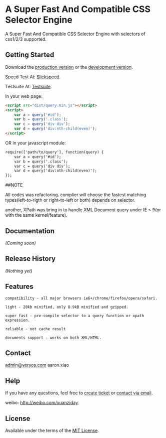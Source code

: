 A Super Fast And Compatible CSS Selector Engine
======

A Super Fast And Compatible CSS Selector Engine with selectors of css1/2/3 supported.

## Getting Started

Download the [production version][min] or the [development version][max].

Speed Test At: <a href="http://test.veryos.com/selector/slickspeed/index.html" target="_blank">Slickspeed</a>.

Testsuite At: <a href="http://test.veryos.com/selector/testsuite.html" target="_blank">Testsuite</a>.

[min]: https://raw.github.com/yessky/selector/master/dist/query.min.js
[max]: https://raw.github.com/yessky/selector/master/src/query.js

In your web page:

```html
<script src="dist/query.min.js"></script>
<script>
	var a = query('#id');
	var b = query('.class');
	var c = query('div div');
	var d = query('div:nth-child(even)');
</script>
```

OR in your javascript module:

```html
require(['path/to/query'], function(query) {
	var a = query('#id');
	var b = query('.class');
	var c = query('div div');
	var d = query('div:nth-child(even)');
});
```

##NOTE

All codes was refactoring. complier will choose the fastest matching types(left-to-rigth or right-to-left or both) depends on selector.

another, XPath was bring in to handle XML Document query under IE < 9(or with the same kernel/feature).

## Documentation
_(Coming soon)_

## Release History
_(Nothing yet)_

## Features
	compatibility - all major browsers ie6+/chrome/firefox/opera/safari.

	light - 20kb minified, only 8.9kB minified and gzipped.

	super fast - pre-compile selector to a query function or xpath expression.

	reliable - not cache result

	documents support - works on both XML/HTML.

## Contact

admin@veryos.com aaron.xiao

## Help

If you have any questions, feel free to <a href="https://github.com/yessky/selector/issues/new" target="_blank">create ticket</a> or <a href="mailto:admin@veryos.com" target="_blank">contact via email</a>.

weibo:  <a href="http://weibo.com/xuanziday" target="_blank">http://weibo.com/xuanziday</a>.

## License

Available under the terms of the <a href="https://github.com/yessky/selector/blob/master/LICENSE.md" target="_blank">MIT License</a>.
